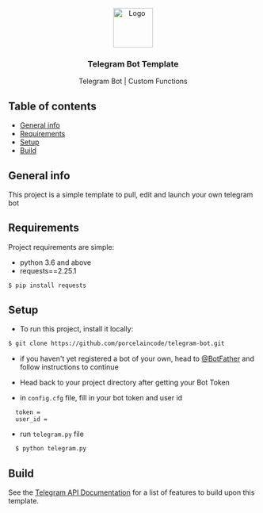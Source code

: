 <p align="center">
  <a href="https://github.com/porcelaincode/telegram-bot">
    <img src="https://img.icons8.com/color/344/telegram-app--v1.png" alt="Logo" width="80" height="80">
  </a>

  <h3 align="center">Telegram Bot Template</h3>

  <p align="center">
    Telegram Bot | Custom Functions
  </p>
</p>


## Table of contents
* [General info](#general-info)
* [Requirements](#requirements)
* [Setup](#setup)
* [Build](#build)

## General info
This project is a simple template to pull, edit and launch your own telegram bot
	
## Requirements
Project requirements are simple:
* python 3.6 and above
* requests==2.25.1
```sh
$ pip install requests
```

## Setup

- To run this project, install it locally:

```sh
$ git clone https://github.com/porcelaincode/telegram-bot.git
```

- if you haven't yet registered a bot of your own, head to [@BotFather](https://t.me/BotFather) and follow instructions to continue

- Head back to your project directory after getting your Bot Token

- in `config.cfg` file, fill in your bot token and user id

```
  token =
  user_id =
```

- run `telegram.py` file

```sh
  $ python telegram.py
```

## Build

See the [Telegram API Documentation](https://core.telegram.org/) for a list of features to build upon this template.

